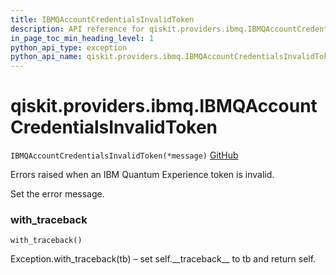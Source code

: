 ```yaml
---
title: IBMQAccountCredentialsInvalidToken
description: API reference for qiskit.providers.ibmq.IBMQAccountCredentialsInvalidToken
in_page_toc_min_heading_level: 1
python_api_type: exception
python_api_name: qiskit.providers.ibmq.IBMQAccountCredentialsInvalidToken
---
```


# qiskit.providers.ibmq.IBMQAccountCredentialsInvalidToken

<span id="qiskit.providers.ibmq.IBMQAccountCredentialsInvalidToken" />

`IBMQAccountCredentialsInvalidToken(*message)` [GitHub](https://github.com/qiskit/qiskit-ibmq-provider/tree/stable/0.13/qiskit/providers/ibmq/exceptions.py "view source code")

Errors raised when an IBM Quantum Experience token is invalid.

Set the error message.

### with\_traceback

<span id="qiskit.providers.ibmq.IBMQAccountCredentialsInvalidToken.with_traceback" />

`with_traceback()`

Exception.with\_traceback(tb) – set self.\_\_traceback\_\_ to tb and return self.

